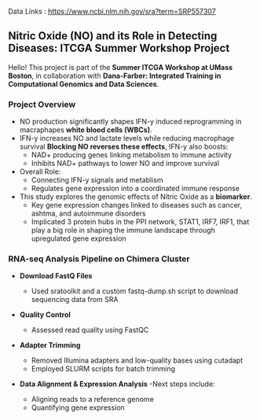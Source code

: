Data Links : https://www.ncbi.nlm.nih.gov/sra?term=SRP557307
## Nitric Oxide (NO) and its Role in Detecting Diseases: ITCGA Summer Workshop Project

Hello! This project is part of the **Summer ITCGA Workshop at UMass Boston**, in collaboration with **Dana-Farber: Integrated Training in Computational Genomics and Data Sciences**.

###  Project Overview
- NO production significantly shapes IFN-y induced reprogramming in macraphapes **white blood cells (WBCs)**.
- IFN-y increases NO and lactate levels while reducing macrophage survival  **Blocking NO reverses these effects**, IFN-y also boosts:
  - NAD+ producing genes linking metabolism to immune activity
  - Inhibits NAD+ pathways to lower NO and improve survival 
- Overall Role:
  - Connecting IFN-y signals and metablism
  - Regulates gene expression into a coordinated immune response
- This study explores the genomic effects of Nitric Oxide as a **biomarker**.
  - Key gene expression changes linked to diseases such as cancer, ashtma, and autoimmune disorders
  - Implicated 3 protein hubs in the PPI network, STAT1, IRF7, IRF1, that play a big role in shaping the immune landscape through upregulated gene expression

### RNA-seq Analysis Pipeline on Chimera Cluster

- **Download FastQ Files**
  - Used sratoolkit and a custom fastq-dump.sh script to download sequencing data from SRA

- **Quality Control**
  - Assessed read quality using FastQC

- **Adapter Trimming**
  - Removed Illumina adapters and low-quality bases using cutadapt
  - Employed SLURM scripts for batch trimming

- **Data Alignment & Expression Analysis**
  -Next steps include:
    - Aligning reads to a reference genome
    - Quantifying gene expression


